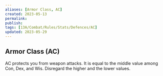 ```yaml
---
aliases: [Armor Class, AC]
created: 2023-05-13
permalink: 
publish: 
tags: [13A/Combat/Rules/Stats/Defences/AC]
updated: 2023-05-29
---
```


## Armor Class (AC)

AC protects you from weapon attacks. It is equal to the middle value among Con, Dex, and Wis. Disregard the higher and the lower values.
